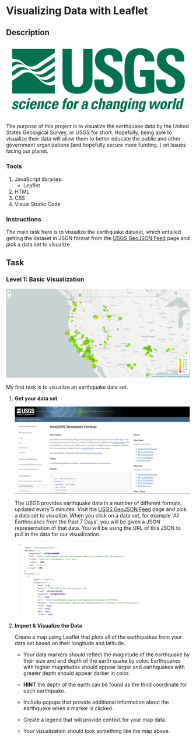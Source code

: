 # Visualizing Data with Leaflet

## Description

![1-Logo](Images/1-Logo.png)

The purpose of this project is to visualize the earthquake data by the United States Geological Survey, or USGS for short. Hopefully, being able to visualize their data will allow them to better educate the public and other government organizations (and hopefully secure more funding..) on issues facing our planet.

### Tools
1. JavaScript libraries:
   -  Leaflet
2. HTML
3. CSS
4. Visual Studio Code

### Instructions
The main task here is to visualize the earthquake dataset, which entailed getting the dataset in JSON format from the [USGS GeoJSON Feed](http://earthquake.usgs.gov/earthquakes/feed/v1.0/geojson.php) page and pick a data set to visualize


## Task

### Level 1: Basic Visualization

![2-BasicMap](Images/2-BasicMap.png)

My first task is to visualize an earthquake data set.

1. **Get your data set**

   ![3-Data](Images/3-Data.png)

   The USGS provides earthquake data in a number of different formats, updated every 5 minutes. Visit the [USGS GeoJSON Feed](http://earthquake.usgs.gov/earthquakes/feed/v1.0/geojson.php) page and pick a data set to visualize. When you click on a data set, for example 'All Earthquakes from the Past 7 Days', you will be given a JSON representation of that data. You will be using the URL of this JSON to pull in the data for our visualization.

   ![4-JSON](Images/4-JSON.png)

2. **Import & Visualize the Data**

   Create a map using Leaflet that plots all of the earthquakes from your data set based on their longitude and latitude.

   * Your data markers should reflect the magnitude of the earthquake by their size and and depth of the earth quake by color. Earthquakes with higher magnitudes should appear larger and earthquakes with greater depth should appear darker in color.

   * **HINT** the depth of the earth can be found as the third coordinate for each earthquake.

   * Include popups that provide additional information about the earthquake when a marker is clicked.

   * Create a legend that will provide context for your map data.

   * Your visualization should look something like the map above.
